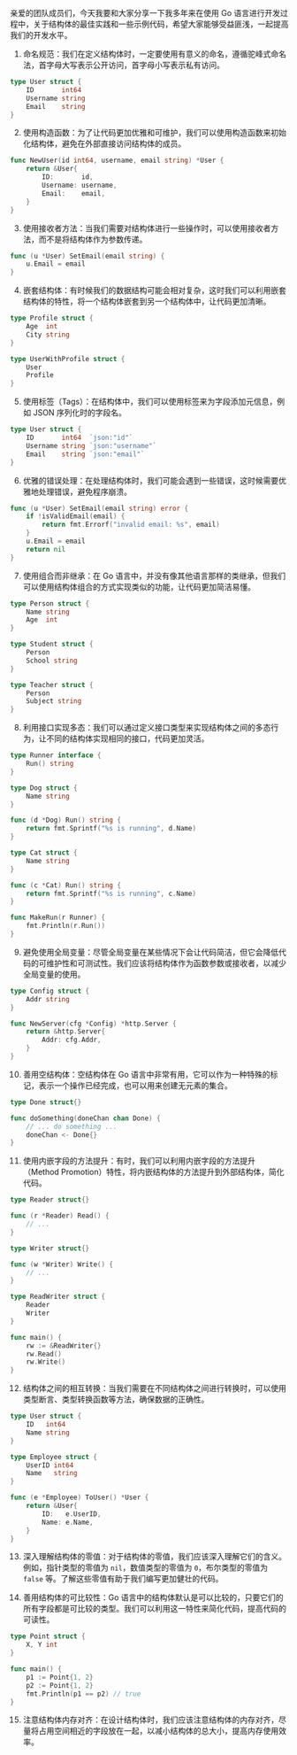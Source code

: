亲爱的团队成员们，今天我要和大家分享一下我多年来在使用 Go 语言进行开发过程中，关于结构体的最佳实践和一些示例代码，希望大家能够受益匪浅，一起提高我们的开发水平。

1. 命名规范：我们在定义结构体时，一定要使用有意义的命名，遵循驼峰式命名法，首字母大写表示公开访问，首字母小写表示私有访问。

```go
type User struct {
    ID       int64
    Username string
    Email    string
}
```

2. 使用构造函数：为了让代码更加优雅和可维护，我们可以使用构造函数来初始化结构体，避免在外部直接访问结构体的成员。

```go
func NewUser(id int64, username, email string) *User {
    return &User{
        ID:       id,
        Username: username,
        Email:    email,
    }
}
```

3. 使用接收者方法：当我们需要对结构体进行一些操作时，可以使用接收者方法，而不是将结构体作为参数传递。

```go
func (u *User) SetEmail(email string) {
    u.Email = email
}
```

4. 嵌套结构体：有时候我们的数据结构可能会相对复杂，这时我们可以利用嵌套结构体的特性，将一个结构体嵌套到另一个结构体中，让代码更加清晰。

```go
type Profile struct {
    Age  int
    City string
}

type UserWithProfile struct {
    User
    Profile
}
```

5. 使用标签（Tags）：在结构体中，我们可以使用标签来为字段添加元信息，例如 JSON 序列化时的字段名。

```go
type User struct {
    ID       int64  `json:"id"`
    Username string `json:"username"`
    Email    string `json:"email"`
}
```

6. 优雅的错误处理：在处理结构体时，我们可能会遇到一些错误，这时候需要优雅地处理错误，避免程序崩溃。

```go
func (u *User) SetEmail(email string) error {
    if !isValidEmail(email) {
        return fmt.Errorf("invalid email: %s", email)
    }
    u.Email = email
    return nil
}
```

7. 使用组合而非继承：在 Go 语言中，并没有像其他语言那样的类继承，但我们可以使用结构体组合的方式实现类似的功能，让代码更加简洁易懂。

```go
type Person struct {
    Name string
    Age  int
}

type Student struct {
    Person
    School string
}

type Teacher struct {
    Person
    Subject string
}
```

8. 利用接口实现多态：我们可以通过定义接口类型来实现结构体之间的多态行为，让不同的结构体实现相同的接口，代码更加灵活。

```go
type Runner interface {
    Run() string
}

type Dog struct {
    Name string
}

func (d *Dog) Run() string {
    return fmt.Sprintf("%s is running", d.Name)
}

type Cat struct {
    Name string
}

func (c *Cat) Run() string {
    return fmt.Sprintf("%s is running", c.Name)
}

func MakeRun(r Runner) {
    fmt.Println(r.Run())
}
```

9. 避免使用全局变量：尽管全局变量在某些情况下会让代码简洁，但它会降低代码的可维护性和可测试性。我们应该将结构体作为函数参数或接收者，以减少全局变量的使用。

```go
type Config struct {
    Addr string
}

func NewServer(cfg *Config) *http.Server {
    return &http.Server{
        Addr: cfg.Addr,
    }
}
```

10. 善用空结构体：空结构体在 Go 语言中非常有用，它可以作为一种特殊的标记，表示一个操作已经完成，也可以用来创建无元素的集合。

```go
type Done struct{}

func doSomething(doneChan chan Done) {
    // ... do something ...
    doneChan <- Done{}
}
```

11. 使用内嵌字段的方法提升：有时，我们可以利用内嵌字段的方法提升（Method Promotion）特性，将内嵌结构体的方法提升到外部结构体，简化代码。

```go
type Reader struct{}

func (r *Reader) Read() {
    // ...
}

type Writer struct{}

func (w *Writer) Write() {
    // ...
}

type ReadWriter struct {
    Reader
    Writer
}

func main() {
    rw := &ReadWriter{}
    rw.Read()
    rw.Write()
}
```

12. 结构体之间的相互转换：当我们需要在不同结构体之间进行转换时，可以使用类型断言、类型转换函数等方法，确保数据的正确性。

```go
type User struct {
    ID   int64
    Name string
}

type Employee struct {
    UserID int64
    Name   string
}

func (e *Employee) ToUser() *User {
    return &User{
        ID:   e.UserID,
        Name: e.Name,
    }
}
```

13. 深入理解结构体的零值：对于结构体的零值，我们应该深入理解它们的含义。例如，指针类型的零值为 `nil`，数值类型的零值为 `0`，布尔类型的零值为 `false` 等。了解这些零值有助于我们编写更加健壮的代码。

14. 善用结构体的可比较性：Go 语言中的结构体默认是可以比较的，只要它们的所有字段都是可比较的类型。我们可以利用这一特性来简化代码，提高代码的可读性。

```go
type Point struct {
    X, Y int
}

func main() {
    p1 := Point{1, 2}
    p2 := Point{1, 2}
    fmt.Println(p1 == p2) // true
}
```

15. 注意结构体内存对齐：在设计结构体时，我们应该注意结构体的内存对齐，尽量将占用空间相近的字段放在一起，以减小结构体的总大小，提高内存使用效率。
